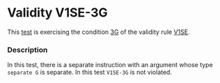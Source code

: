 # Validity V1SE-3G

This [test](.) is exercising the condition [3G](../Readme.md) of the validity rule [V1SE](../../v1se/Readme.md).

### Description

In this test, there is a separate instruction with an argument whose type `separate G` is separate. In this test `V1SE-3G` is not violated.
